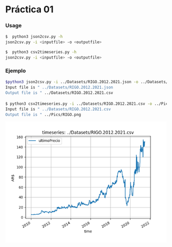 # Práctica 01



### Usage

```bash
$  python3 json2csv.py -h
json2csv.py -i <inputfile> -o <outputfile>
```

```bash
$  python3 csv2timeseries.py -h
json2csv.py -i <inputfile> -o <outputfile>
```

### Ejemplo

```bash
$python3 json2csv.py -i ../Datasets/RIGO.2012.2021.json -o ../Datasets/RIGO.2012.2021.csv
Input file is " ../Datasets/RIGO.2012.2021.json
Output file is " ../Datasets/RIGO.2012.2021.csv

$ python3 csv2timeseries.py -i ../Datasets/RIGO.2012.2021.csv -o ../Pics/RIGO.png
Input file is " ../Datasets/RIGO.2012.2021.csv
Output file is " ../Pics/RIGO.png

```

<img src="Pics/RIGO.png">

